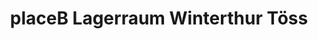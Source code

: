 ---
title: "placeB Lagerraum Winterthur Töss"
url: /winterthur/placeb-lagerraum-winterthur-toess/
shop: Mieten
---